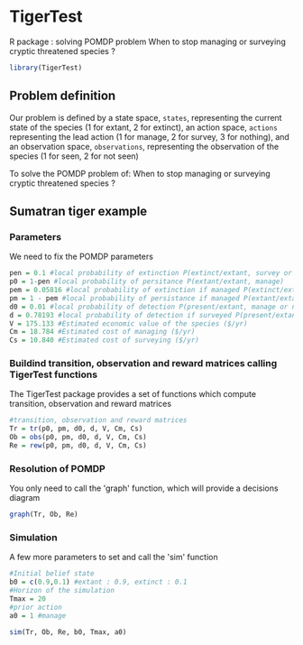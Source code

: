 # TigerTest
R package : solving POMDP problem When to stop managing or surveying cryptic threatened species ?

``` r
library(TigerTest)
```

## Problem definition

Our problem is defined by a state space, `states`, representing the 
current state of the species (1 for extant, 2 for extinct), an action space, `actions`
representing the lead action (1 for manage, 2 for survey, 3 for nothing), and an observation 
space, `observations`, representing the observation of the species (1 for seen, 2 for not seen)

To solve the POMDP problem of: When to stop managing or surveying cryptic threatened species ?

## Sumatran tiger example
### Parameters
We need to fix the POMDP parameters
``` r
pen = 0.1 #local probability of extinction P(extinct/extant, survey or nothing)
p0 = 1-pen #local probability of persitance P(extant/extant, manage)
pem = 0.05816 #local probability of extinction if managed P(extinct/extant, manage)
pm = 1 - pem #local probability of persistance if managed P(extant/extant, manage)
d0 = 0.01 #local probability of detection P(present/extant, manage or nothing)
d = 0.78193 #local probability of detection if surveyed P(present/extant, survey)
V = 175.133 #Estimated economic value of the species ($/yr)
Cm = 18.784 #Estimated cost of managing ($/yr)
Cs = 10.840 #Estimated cost of surveying ($/yr)
```
### Buildind transition, observation and reward matrices calling TigerTest functions
The TigerTest package provides a set of functions which compute transition, observation and reward matrices
``` r
#transition, observation and reward matrices
Tr = tr(p0, pm, d0, d, V, Cm, Cs)
Ob = obs(p0, pm, d0, d, V, Cm, Cs)
Re = rew(p0, pm, d0, d, V, Cm, Cs)
```
### Resolution of POMDP
You only need to call the 'graph' function, which will provide a decisions diagram
``` r
graph(Tr, Ob, Re) 
```

### Simulation
A few more parameters to set and call the 'sim' function
``` r
#Initial belief state
b0 = c(0.9,0.1) #extant : 0.9, extinct : 0.1
#Horizon of the simulation
Tmax = 20
#prior action
a0 = 1 #manage

sim(Tr, Ob, Re, b0, Tmax, a0)
```
